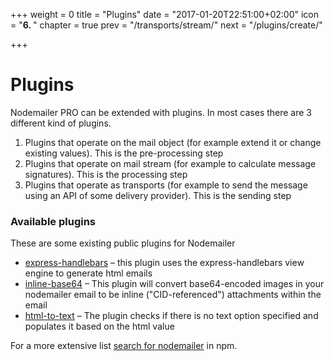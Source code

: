 +++
weight = 0
title = "Plugins"
date = "2017-01-20T22:51:00+02:00"
icon = "<b>6. </b>"
chapter = true
prev = "/transports/stream/"
next = "/plugins/create/"

+++

# Plugins

Nodemailer PRO can be extended with plugins. In most cases there are 3 different kind of plugins.

  1. Plugins that operate on the mail object (for example extend it or change existing values). This is the pre-processing step
  2. Plugins that operate on mail stream (for example to calculate message signatures). This is the processing step
  3. Plugins that operate as transports (for example to send the message using an API of some delivery provider). This is the sending step

### Available plugins

These are some existing public plugins for Nodemailer

  * [express-handlebars](https://github.com/yads/nodemailer-express-handlebars) – this plugin uses the express-handlebars view engine to generate html emails
  * [inline-base64](https://github.com/mixmaxhq/nodemailer-plugin-inline-base64) – This plugin will convert base64-encoded images in your nodemailer email to be inline ("CID-referenced") attachments within the email
  * [html-to-text](https://github.com/andris9/nodemailer-html-to-text) – The plugin checks if there is no text option specified and populates it based on the html value

For a more extensive list [search for nodemailer](https://www.npmjs.com/search?q=nodemailer) in npm.
